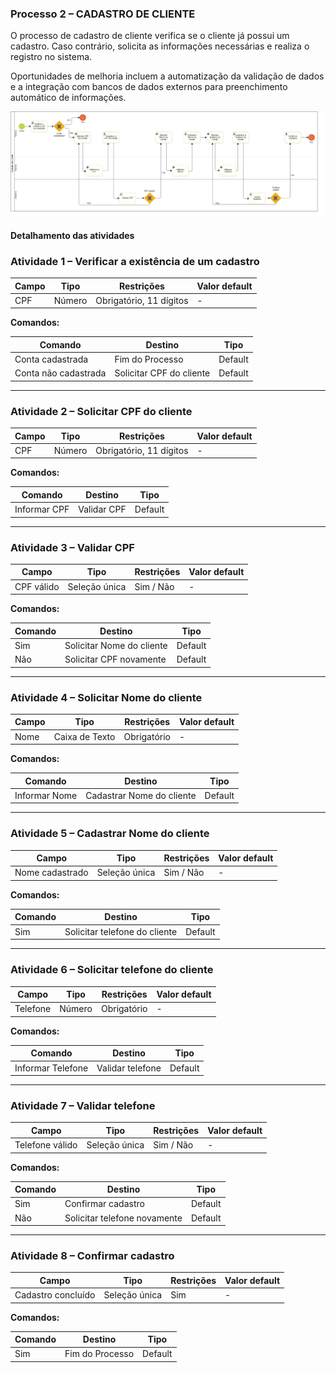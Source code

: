 ### Processo 2 – CADASTRO DE CLIENTE

O processo de cadastro de cliente verifica se o cliente já possui um cadastro. Caso contrário, solicita as informações necessárias e realiza o registro no sistema.

Oportunidades de melhoria incluem a automatização da validação de dados e a integração com bancos de dados externos para preenchimento automático de informações.

![Modelo BPMN do Cadastro de Cliente](/docs/images/processos/cadastroDeClienteBPMN.png "Modelo BPMN do Cadastro de Cliente.")

#### Detalhamento das atividades

### Atividade 1 – Verificar a existência de um cadastro

| **Campo**  | **Tipo**  | **Restrições**  | **Valor default**  |
|------------|----------|----------------|-------------------|
| CPF        | Número   | Obrigatório, 11 dígitos | - |

**Comandos:**

| **Comando**           | **Destino**                 | **Tipo**   |
|----------------------|---------------------------|-----------|
| Conta cadastrada    | Fim do Processo            | Default   |
| Conta não cadastrada | Solicitar CPF do cliente  | Default   |

---

### Atividade 2 – Solicitar CPF do cliente

| **Campo**  | **Tipo**  | **Restrições**  | **Valor default**  |
|------------|----------|----------------|-------------------|
| CPF        | Número   | Obrigatório, 11 dígitos | - |

**Comandos:**

| **Comando**      | **Destino**     | **Tipo**   |
|-----------------|----------------|-----------|
| Informar CPF    | Validar CPF     | Default   |

---

### Atividade 3 – Validar CPF

| **Campo**       | **Tipo**        | **Restrições**  | **Valor default**  |
|----------------|----------------|----------------|-------------------|
| CPF válido     | Seleção única   | Sim / Não     | - |

**Comandos:**

| **Comando** | **Destino**                  | **Tipo**   |
|------------|------------------------------|-----------|
| Sim        | Solicitar Nome do cliente    | Default   |
| Não        | Solicitar CPF novamente      | Default   |

---

### Atividade 4 – Solicitar Nome do cliente

| **Campo**  | **Tipo**        | **Restrições**  | **Valor default**  |
|------------|----------------|----------------|-------------------|
| Nome       | Caixa de Texto | Obrigatório    | - |

**Comandos:**

| **Comando**     | **Destino**                  | **Tipo**   |
|----------------|----------------------------|-----------|
| Informar Nome  | Cadastrar Nome do cliente  | Default   |

---

### Atividade 5 – Cadastrar Nome do cliente

| **Campo**         | **Tipo**        | **Restrições**  | **Valor default**  |
|------------------|----------------|----------------|-------------------|
| Nome cadastrado | Seleção única   | Sim / Não     | - |

**Comandos:**

| **Comando** | **Destino**                    | **Tipo**   |
|------------|--------------------------------|-----------|
| Sim        | Solicitar telefone do cliente  | Default   |

---

### Atividade 6 – Solicitar telefone do cliente

| **Campo**  | **Tipo**  | **Restrições**  | **Valor default**  |
|------------|----------|----------------|-------------------|
| Telefone   | Número   | Obrigatório    | - |

**Comandos:**

| **Comando**       | **Destino**           | **Tipo**   |
|------------------|----------------------|-----------|
| Informar Telefone | Validar telefone     | Default   |

---

### Atividade 7 – Validar telefone

| **Campo**         | **Tipo**        | **Restrições**  | **Valor default**  |
|------------------|----------------|----------------|-------------------|
| Telefone válido | Seleção única   | Sim / Não     | - |

**Comandos:**

| **Comando** | **Destino**              | **Tipo**   |
|------------|--------------------------|-----------|
| Sim        | Confirmar cadastro        | Default   |
| Não        | Solicitar telefone novamente | Default   |

---

### Atividade 8 – Confirmar cadastro

| **Campo**  | **Tipo**        | **Restrições**  | **Valor default**  |
|------------|----------------|----------------|-------------------|
| Cadastro concluído | Seleção única | Sim | - |

**Comandos:**

| **Comando** | **Destino**        | **Tipo**   |
|------------|--------------------|-----------|
| Sim        | Fim do Processo    | Default   |

